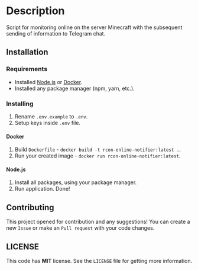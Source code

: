 # Description

Script for monitoring online on the server Minecraft with the subsequent sending of information to Telegram chat.

## Installation

### Requirements

- Installed [Node.js](https://nodejs.org/ru) or [Docker](https://www.docker.com/).
- Installed any package manager (npm, yarn, etc.).

### Installing

1. Rename `.env.example` to `.env`.
2. Setup keys inside `.env` file.

#### Docker

1. Build `Dockerfile` - `docker build -t rcon-online-notifier:latest .`.
2. Run your created image - `docker run rcon-online-notifier:latest`.

#### Node.js

1. Install all packages, using your package manager.
2. Run application. Done!

## Contributing

This project opened for contribution and any suggestions! You can create a new `Issue` or make an `Pull request` with your code changes.

## LICENSE

This code has **MIT** license. See the `LICENSE` file for getting more information.
